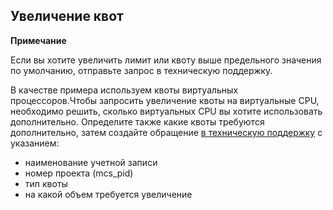 ## Увеличение квот

**Примечание**

Если вы хотите увеличить лимит или квоту выше предельного значения по умолчанию, отправьте запрос в техническую поддержку.

В качестве примера используем квоты виртуальных процессоров.Чтобы запросить увеличение квоты на виртуальные CPU, необходимо решить, сколько виртуальных CPU вы хотите использовать дополнительно. Определите также какие квоты требуются дополнительно, затем создайте обращение [в техническую поддержку](https://mcs.mail.ru/docs/contacts) с указанием:

- наименование учетной записи
- номер проекта (mcs_pid)
- тип квоты
- на какой объем требуется увеличение

